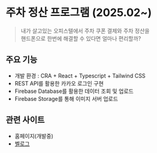 # 주차 정산 프로그램 (2025.02~)

> 내가 살고있는 오피스텔에서 주차 쿠폰 결제와 주차 정산을 <br>
> 핸드폰으로 한번에 해결할 수 있다면 얼마나 편리할까?

## 주요 기능

- 개발 환경 : CRA + React + Typescript + Tailwind CSS
- REST API를 활용한 카카오 로그인 구현
- Firebase Database를 활용한 데이터 조회 및 업로드
- Firebase Storage를 통해 이미지 서버 업로드

## 관련 사이트

- 홈페이지(개발중)
- [벨로그](https://velog.io/@gaebaribari/series/parking)
